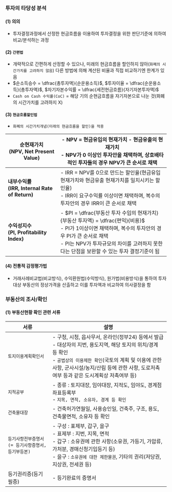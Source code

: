 
### 투자의 타당성 분석
#### (1) 의의
- 투자결정과정에서 산정한 현금흐름을 이용하여 투자결정을 위한 판단기준에 의하여 비교/분석하는 과정
#### (2) `간편법`
- 개략적으로 간편하게 산정할 수 있으나, 미래의 현금흐름을 할인하지 않아(`화폐의 시간가치를 고려하지 않음`) 다른 방법에 의해 계산된 비율과 직접 비교하기엔 한계가 있음
- $순소득승수 = \dfrac{총투자액}{순운용소득}$, $투자이율 = \dfrac{순운용소득}{총투자액}$, $자기자본수익률 = \dfrac{세전현금흐름}{자기자본투자액}$
- `Cash on Cash 수익률(CoC)` = 해당 기의 순현금흐름을 자기자본으로 나눈 것(화폐의 시간가치를 고려하지 X)
#### (3) `현금흐름할인법`
- `화폐의 시간가치개념(미래의 현금흐름을 할인)을 적용`

| 순현재가치<br>(NPV, Net Present Value)           | - NPV = 현금유입의 현재가치 - 현금유출의 현재가치<br>- NPV가 0 이상인 투자안을 채택하며, 상호배타적인 투자들의 경우 NPV가 큰 순서로 채택                                                                             |
| ------------------------------------------- | ------------------------------------------------------------------------------------------------------------------------------------------------------------------- |
| **내부수익률<br>(IRR, Internal Rate of Return)** | - IRR = NPV를 0으로 만드는 할인율(현금유입 현재가치와 현금유출 현재가치를 일치시키는 할인율)<br>- IRR이 요구수익률 이상이면 채택하며, 복수의 투자안의 경우 IRR이 큰 순서로 채택                                                      |
| **수익성지수<br>(PI, Profitability Index)**      | - $PI = \dfrac{부동산 투자 수입의 현재가치}{부동산 투자액} = \dfrac{편익}{비용}$ <br>- PI가 1이상이면 채택하며, 복수의 투자안의 경우 PI가 큰 순서로 채택<br>- PI는 NPV가 투자규모의 차이를 고려하지 못한다는 단점을 보완할 수 있는 투자 결정기준이 됨 |
#### (4) 전통적 감정평가법
- 거래사례비교법(비교방식), 수익환원법(수익방식), 원가법(비용방식)을 통하여 투자대상 부동산의 정상가격을 산출하고 이를 투자액과 비교하여 의사결정을 함

### 부동산의 조사/확인
#### (1) 부동산현황 확인 관련 서류

| 서류                            | 설명                                                                                                                                                             |
| ----------------------------- | -------------------------------------------------------------------------------------------------------------------------------------------------------------- |
| `토지이용계획확인서`                   | - 구청, 시청, 읍사무서, 온라인(정부24) 등에서 발급<br>- 대상자의 지번, 용도지역, 해당 토지의 위치/경계 등 확인<br>- `공법상의 이용제한 확인`(국토의 계획 및 이용에 관한 사항, 군사시설/농지/산림 등에 관한 사항, 도로저촉여부 등과 같은 도시계획상 저촉여부 등) |
| `지적공부`                        | - 종류 : 토지대장, 임야대장, 지적도, 임야도, 경계점좌표등록부<br>- `지목, 면적, 소유자, 경계 등 확인`                                                                                              |
| `건축물대장`                       | - 건축허가연월일, 사용승인일, 건축주, 구조, 용도, 건축물면적, 소유자 등 확인                                                                                                                 |
| `등기사항전부증명서(= 등기사항증명서, 등기부등본)` | - 구성 : 표제부, 갑구, 을구<br>    - 표제부 : 지번, 지목, 면적<br>    - 갑구 : 소유권에 관한 사항(소유권, 가등기, 가압류, 가처분, 경매신청기입등기 등)<br>    - 을구 : `소유권에 대한 제한물권`, 기타의 권리(저당권, 지상권, 전세권 등)    |
| 등기권리증(등기필증)                   | - 등기완료의 증명서                                                                                                                                                    |


